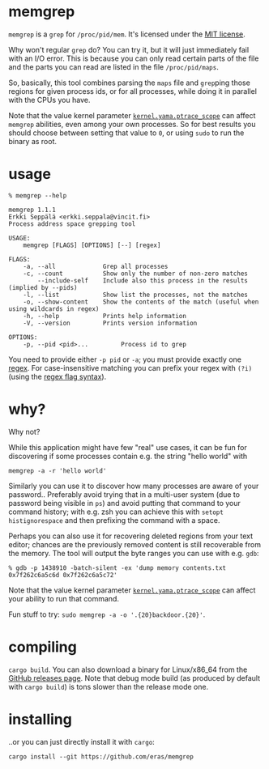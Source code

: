 # memgrep

`memgrep` is a `grep` for `/proc/pid/mem`. It's licensed under the
[MIT license](LICENSE.MIT).

Why won't regular `grep` do? You can try it, but it will just
immediately fail with an I/O error. This is because you can only read
certain parts of the file and the parts you can read are listed in the
file `/proc/pid/maps`.

So, basically, this tool combines parsing the `maps` file and `grep`ping
those regions for given process ids, or for all processes, while doing
it in parallel with the CPUs you have.

Note that the value kernel parameter
[`kernel.yama.ptrace_scope`](https://linux-audit.com/protect-ptrace-processes-kernel-yama-ptrace_scope/)
can affect `memgrep` abilities, even among your own processes. So for
best results you should choose between setting that value to `0`, or
using `sudo` to run the binary as root.

# usage

    % memgrep --help

    memgrep 1.1.1
    Erkki Seppälä <erkki.seppala@vincit.fi>
    Process address space grepping tool
    
    USAGE:
        memgrep [FLAGS] [OPTIONS] [--] [regex]
    
    FLAGS:
        -a, --all             Grep all processes
        -c, --count           Show only the number of non-zero matches
            --include-self    Include also this process in the results (implied by --pids)
        -l, --list            Show list the processes, not the matches
        -o, --show-content    Show the contents of the match (useful when using wildcards in regex)
        -h, --help            Prints help information
        -V, --version         Prints version information
    
    OPTIONS:
        -p, --pid <pid>...         Process id to grep

You need to provide either `-p pid` or `-a`; you must provide exactly
one [regex](https://docs.rs/regex/1.4.2/regex/#syntax). For
case-insensitive matching you can prefix your regex with `(?i)` (using
the [regex flag
syntax](https://docs.rs/regex/1.4.2/regex/#grouping-and-flags)).

# why?

Why not?

While this application might have few "real" use cases, it can be fun
for discovering if some processes contain e.g. the string "hello
world" with

`memgrep -a -r 'hello world'`

Similarly you can use it to discover how many processes are aware of
your password.. Preferably avoid trying that in a multi-user system
(due to password being visible in `ps`) and avoid putting that
command to your command history; with e.g. zsh you can achieve this
with `setopt histignorespace` and then prefixing the command with a
space.

Perhaps you can also use it for recovering deleted regions from your
text editor; chances are the previously removed content is still
recoverable from the memory. The tool will output the byte ranges you
can use with e.g. `gdb`:

    % gdb -p 1438910 -batch-silent -ex 'dump memory contents.txt 0x7f262c6a5c6d 0x7f262c6a5c72'

Note that the value kernel parameter
[`kernel.yama.ptrace_scope`](https://linux-audit.com/protect-ptrace-processes-kernel-yama-ptrace_scope/)
can affect your ability to run that command.

Fun stuff to try: `sudo memgrep -a -o '.{20}backdoor.{20}'`.

# compiling

`cargo build`. You can also download a binary for Linux/x86_64 from
the [GitHub releases page](../../releases/latest/). Note that debug
mode build (as produced by default with `cargo build`) is tons slower
than the release mode one.

# installing

..or you can just directly install it with `cargo`:

`cargo install --git https://github.com/eras/memgrep`
